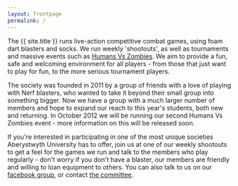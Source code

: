 ```yaml
---
layout: frontpage
permalink: /
---
```


The {{ site.title }} runs live-action competitive combat games, using foam dart blasters and socks.
We run weekly 'shootouts', as well as tournaments and massive events such as [Humans Vs Zombies](http://humansvszombies.org/). We aim to provide a fun, safe and welcoming environment for all players - from those that just want to play for fun, to the more serious tournament players.

The society was founded in 2011 by a group of friends with a love of playing with Nerf blasters, who wanted to take it beyond their small group into something bigger. Now we have a group with a much larger number of members and hope to expand our reach to this year's students, both new and returning. In October 2012 we will be running our second Humans Vs Zombies event - more information on this will be released soon.

If you're interested in participating in one of the most unique societies Aberystwyth University has to offer, join us at one of our weekly shootouts to get a feel for the games we run and talk to the members who play regularly - don't worry if you don't have a blaster, our members are friendly and willing to loan equipment to others. You can also talk to us on our <a class="facebook" href="https://www.facebook.com/groups/aberlag/">facebook group</a>, or contact [the committee](/committee/).
